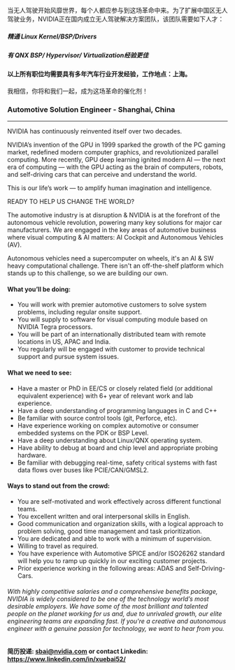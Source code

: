 当无人驾驶开始风靡世界，每个人都应参与到这场革命中来。为了扩展中国区无人驾驶业务，NVIDIA正在国内成立无人驾驶解决方案团队，该团队需要如下人才：


##### 精通 Linux Kernel/BSP/Drivers 
##### 有 QNX BSP/ Hypervisor/ Virtualization经验更佳

#### 以上所有职位均需要具有多年汽车行业开发经验，工作地点：上海。

我相信，你将和我们一起，成为这场革命的催化剂！

### Automotive Solution Engineer - Shanghai, China

___

NVIDIA has continuously reinvented itself over two decades.

NVIDIA’s invention of the GPU in 1999 sparked the growth of the PC gaming market, redefined modern computer graphics, and revolutionized parallel computing. More recently, GPU deep learning ignited modern AI — the next era of computing — with the GPU acting as the brain of computers, robots, and self-driving cars that can perceive and understand the world.

This is our life’s work — to amplify human imagination and intelligence.

READY TO HELP US CHANGE THE WORLD?

The automotive industry is at disruption & NVIDIA is at the forefront of the autonomous vehicle revolution, powering many key solutions for major car manufacturers. We are engaged in the key areas of automotive business where visual computing & AI matters: AI Cockpit and Autonomous Vehicles (AV).

Autonomous vehicles need a supercomputer on wheels, it's an AI & SW heavy computational challenge. There isn't an off-the-shelf platform which stands up to this challenge, so we are building our own.

#### What you’ll be doing:
- You will work with premier automotive customers to solve system problems, including regular onsite support.
- You will supply to software for visual computing module based on NVIDIA Tegra processors.
- You will be part of an internationally distributed team with remote locations in US, APAC and India.
- You regularly will be engaged with customer to provide technical support and pursue system issues.

#### What we need to see:
- Have a master or PhD in EE/CS or closely related field (or additional equivalent experience) with 6+ year of relevant work and lab experience.
- Have a deep understanding of programming languages in C and C++
- Be familiar with source control tools (git, Perforce, etc).
- Have experience working on complex automotive or consumer embedded systems on the PDK or BSP Level.
- Have a deep understanding about Linux/QNX operating system.
- Have ability to debug at board and chip level and appropriate probing hardware.
- Be familiar with debugging real-time, safety critical systems with fast data flows over buses like PCIE/CAN/GMSL2.

#### Ways to stand out from the crowd:
- You are self-motivated and work effectively across different functional teams.
- You excellent written and oral interpersonal skills in English.
- Good communication and organization skills, with a logical approach to problem solving, good time management and task prioritization.
- You are dedicated and able to work with a minimum of supervision.
- Willing to travel as required.
- You have experience with Automotive SPICE and/or ISO26262 standard will help you to ramp up quickly in our exciting customer projects.
- Prior experience working in the following areas: ADAS and Self-Driving-Cars.

###### With highly competitive salaries and a comprehensive benefits package, NVIDIA is widely considered to be one of the technology world’s most desirable employers. We have some of the most brilliant and talented people on the planet working for us and, due to unrivaled growth, our elite engineering teams are expanding fast. If you're a creative and autonomous engineer with a genuine passion for technology, we want to hear from you. 

#### 简历投递: sbai@nvidia.com or contact Linkedin: https://www.linkedin.com/in/xuebai52/
